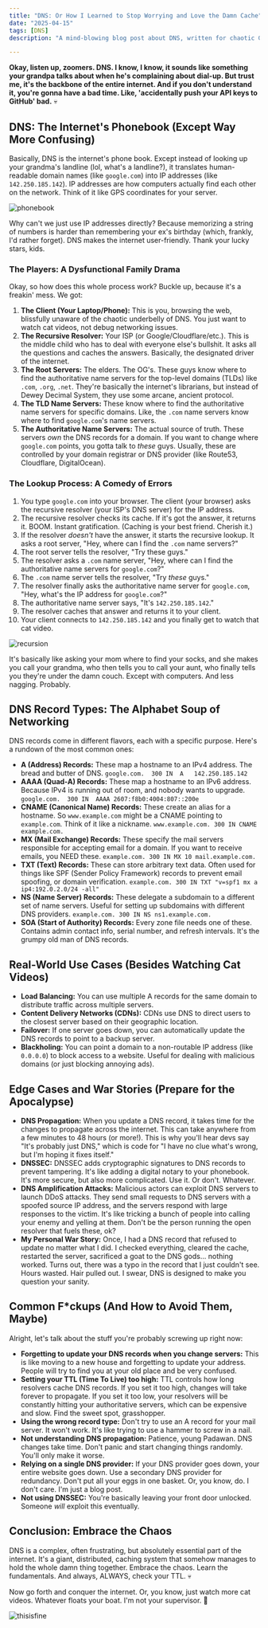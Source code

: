 ```yaml
---
title: "DNS: Or How I Learned to Stop Worrying and Love the Damn Cache"
date: "2025-04-15"
tags: [DNS]
description: "A mind-blowing blog post about DNS, written for chaotic Gen Z engineers. Because if you don't understand DNS, you're basically just throwing spaghetti at the internet and hoping it sticks."

---
```


**Okay, listen up, zoomers. DNS. I know, I know, it sounds like something your grandpa talks about when he's complaining about dial-up. But trust me, it's the backbone of the entire internet. And if you don't understand it, you're gonna have a bad time. Like, 'accidentally push your API keys to GitHub' bad.** 💀

## DNS: The Internet's Phonebook (Except Way More Confusing)

Basically, DNS is the internet's phone book. Except instead of looking up your grandma's landline (lol, what's a landline?), it translates human-readable domain names (like `google.com`) into IP addresses (like `142.250.185.142`). IP addresses are how computers actually find each other on the network. Think of it like GPS coordinates for your server.

![phonebook](https://i.imgflip.com/1q8950.jpg)

Why can't we just use IP addresses directly? Because memorizing a string of numbers is harder than remembering your ex's birthday (which, frankly, I'd rather forget). DNS makes the internet user-friendly. Thank your lucky stars, kids.

### The Players: A Dysfunctional Family Drama

Okay, so how does this whole process work? Buckle up, because it's a freakin' mess. We got:

1.  **The Client (Your Laptop/Phone):** This is you, browsing the web, blissfully unaware of the chaotic underbelly of DNS. You just want to watch cat videos, not debug networking issues.
2.  **The Recursive Resolver:** Your ISP (or Google/Cloudflare/etc.). This is the middle child who has to deal with everyone else's bullshit. It asks all the questions and caches the answers. Basically, the designated driver of the internet.
3.  **The Root Servers:** The elders. The OG's. These guys know where to find the authoritative name servers for the top-level domains (TLDs) like `.com`, `.org`, `.net`. They're basically the internet's librarians, but instead of Dewey Decimal System, they use some arcane, ancient protocol.
4.  **The TLD Name Servers:** These know where to find the authoritative name servers for specific domains. Like, the `.com` name servers know where to find `google.com`'s name servers.
5.  **The Authoritative Name Servers:** The actual source of truth. These servers *own* the DNS records for a domain. If you want to change where `google.com` points, you gotta talk to *these* guys. Usually, these are controlled by your domain registrar or DNS provider (like Route53, Cloudflare, DigitalOcean).

### The Lookup Process: A Comedy of Errors

1.  You type `google.com` into your browser. The client (your browser) asks the recursive resolver (your ISP's DNS server) for the IP address.
2.  The recursive resolver checks its cache. If it's got the answer, it returns it. BOOM. Instant gratification. (Caching is your best friend. Cherish it.)
3.  If the resolver *doesn't* have the answer, it starts the recursive lookup. It asks a root server, "Hey, where can I find the `.com` name servers?"
4.  The root server tells the resolver, "Try these guys."
5.  The resolver asks a `.com` name server, "Hey, where can I find the authoritative name servers for `google.com`?"
6.  The `.com` name server tells the resolver, "Try *these* guys."
7.  The resolver finally asks the authoritative name server for `google.com`, "Hey, what's the IP address for `google.com`?"
8.  The authoritative name server says, "It's `142.250.185.142`."
9.  The resolver caches that answer and returns it to your client.
10. Your client connects to `142.250.185.142` and you finally get to watch that cat video.

![recursion](https://i.kym-cdn.com/photos/images/newsfeed/000/531/223/f0c.jpg)

It's basically like asking your mom where to find your socks, and she makes you call your grandma, who then tells you to call your aunt, who finally tells you they're under the damn couch. Except with computers. And less nagging. Probably.

## DNS Record Types: The Alphabet Soup of Networking

DNS records come in different flavors, each with a specific purpose. Here's a rundown of the most common ones:

*   **A (Address) Records:** These map a hostname to an IPv4 address. The bread and butter of DNS. `google.com.  300 IN  A   142.250.185.142`
*   **AAAA (Quad-A) Records:** These map a hostname to an IPv6 address. Because IPv4 is running out of room, and nobody wants to upgrade. `google.com.  300 IN  AAAA 2607:f8b0:4004:807::200e`
*   **CNAME (Canonical Name) Records:** These create an alias for a hostname. So `www.example.com` might be a CNAME pointing to `example.com`. Think of it like a nickname. `www.example.com. 300 IN CNAME example.com.`
*   **MX (Mail Exchange) Records:** These specify the mail servers responsible for accepting email for a domain. If you want to receive emails, you NEED these. `example.com. 300 IN MX 10 mail.example.com.`
*   **TXT (Text) Records:** These can store arbitrary text data. Often used for things like SPF (Sender Policy Framework) records to prevent email spoofing, or domain verification. `example.com. 300 IN TXT "v=spf1 mx a ip4:192.0.2.0/24 -all"`
*   **NS (Name Server) Records:** These delegate a subdomain to a different set of name servers. Useful for setting up subdomains with different DNS providers. `example.com. 300 IN NS ns1.example.com.`
*   **SOA (Start of Authority) Records:** Every zone file needs one of these. Contains admin contact info, serial number, and refresh intervals. It's the grumpy old man of DNS records.

## Real-World Use Cases (Besides Watching Cat Videos)

*   **Load Balancing:** You can use multiple A records for the same domain to distribute traffic across multiple servers.
*   **Content Delivery Networks (CDNs):** CDNs use DNS to direct users to the closest server based on their geographic location.
*   **Failover:** If one server goes down, you can automatically update the DNS records to point to a backup server.
*   **Blackholing:** You can point a domain to a non-routable IP address (like `0.0.0.0`) to block access to a website. Useful for dealing with malicious domains (or just blocking annoying ads).

## Edge Cases and War Stories (Prepare for the Apocalypse)

*   **DNS Propagation:** When you update a DNS record, it takes time for the changes to propagate across the internet. This can take anywhere from a few minutes to 48 hours (or more!).  This is why you'll hear devs say "It's probably just DNS," which is code for "I have no clue what's wrong, but I'm hoping it fixes itself."
*   **DNSSEC:** DNSSEC adds cryptographic signatures to DNS records to prevent tampering. It's like adding a digital notary to your phonebook. It's more secure, but also more complicated. Use it. Or don't. Whatever.
*   **DNS Amplification Attacks:** Malicious actors can exploit DNS servers to launch DDoS attacks. They send small requests to DNS servers with a spoofed source IP address, and the servers respond with large responses to the victim. It's like tricking a bunch of people into calling your enemy and yelling at them.  Don't be the person running the open resolver that fuels these, ok?
*   **My Personal War Story:** Once, I had a DNS record that refused to update no matter what I did. I checked everything, cleared the cache, restarted the server, sacrificed a goat to the DNS gods... nothing worked. Turns out, there was a typo in the record that I just couldn't see. Hours wasted. Hair pulled out. I swear, DNS is designed to make you question your sanity.

## Common F*ckups (And How to Avoid Them, Maybe)

Alright, let's talk about the stuff you're probably screwing up right now:

*   **Forgetting to update your DNS records when you change servers:** This is like moving to a new house and forgetting to update your address. People will try to find you at your old place and be very confused.
*   **Setting your TTL (Time To Live) too high:** TTL controls how long resolvers cache DNS records. If you set it too high, changes will take forever to propagate. If you set it too low, your resolvers will be constantly hitting your authoritative servers, which can be expensive and slow. Find the sweet spot, grasshopper.
*   **Using the wrong record type:** Don't try to use an A record for your mail server. It won't work. It's like trying to use a hammer to screw in a nail.
*   **Not understanding DNS propagation:** Patience, young Padawan. DNS changes take time. Don't panic and start changing things randomly. You'll only make it worse.
*   **Relying on a single DNS provider:** If your DNS provider goes down, your entire website goes down. Use a secondary DNS provider for redundancy. Don't put all your eggs in one basket. Or, you know, do. I don't care. I'm just a blog post.
*   **Not using DNSSEC:** You're basically leaving your front door unlocked. Someone *will* exploit this eventually.

## Conclusion: Embrace the Chaos

DNS is a complex, often frustrating, but absolutely essential part of the internet. It's a giant, distributed, caching system that somehow manages to hold the whole damn thing together. Embrace the chaos. Learn the fundamentals. And always, ALWAYS, check your TTL. 💀

Now go forth and conquer the internet. Or, you know, just watch more cat videos. Whatever floats your boat. I'm not your supervisor. 🙏

![thisisfine](https://i.kym-cdn.com/photos/images/original/012/321/749/237.jpg)
